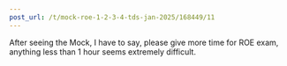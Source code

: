 ```yaml
---
post_url: /t/mock-roe-1-2-3-4-tds-jan-2025/168449/11
---
```

After seeing the Mock, I have to say, please give more time for ROE exam, anything less than 1 hour seems extremely difficult.